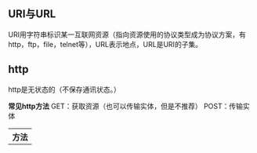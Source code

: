 ## URI与URL
URI用字符串标识某一互联网资源（指向资源使用的协议类型成为协议方案，有http，ftp，file，telnet等），URL表示地点，URL是URI的子集。

## http
http是无状态的（不保存通讯状态。）

**常见http方法**
GET：获取资源（也可以传输实体，但是不推荐）
POST：传输实体
<table>
  <tr>
    <th>方法</th>
    <tb></tb>
  </tr>
  <tr></tr>
  <tr></tr>
</table>
